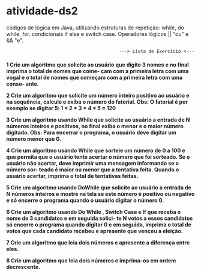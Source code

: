 # atividade-ds2
códigos de lógica em Java, utilizando estruturas de repetição: while, do while, for. condicionais if else e switch case. Operadores lógicos || "ou" e &amp;&amp; "e".

                                              ---> Lista de Exercício <---
                                      
                                      
<h4> 1 Crie um algoritmo que solicite ao usuário que digite 3 nomes e no final imprima o total de nomes que come-
çam com a primeira letra com uma vogal e o total de nomes que começam com a primeira letra com uma conso-
ante.

2 Crie um algoritmo que solicite um número inteiro positivo ao usuário e na sequência, calcule e exiba o número
do fatorial.
Obs: O fatorial é por exemplo se digitar 5:
1 * 2 * 3 * 4 * 5 = 120

3 Crie um algoritmo usando While que solicite ao usuário a entrada de N números inteiros e positivos, no final
exiba o menor e o maior número digitado.
Obs: Para encerrar o programa, o usuário deve digitar um número menor que 0.

4 Crie um algoritmo usando While que sorteie um número de 0 a 100 e que permita que o usuário tente acertar o
número que foi sorteado. Se o usuário não acertar, deve imprimir uma mensagem informando se o número sor-
teado é maior ou menor que a tentativa feita. Quando o usuário acertar, imprima o total de tentativas feitas.

5 Crie um algoritmo usando DoWhile que solicite ao usuário a entrada de N números inteiros e mostre na tela se
este número é positivo ou negativo e só encerre o programa quando o usuário digitar o número 0.

6 Crie um algoritmo usando Do While , Switch Case e If que receba o nome de 3 candidatos e em seguida solici-
te N votos a esses candidatos só encerre o programa quando digitar 0 e em seguida, imprima o total de votos
que cada candidato recebeu e apresente que venceu a eleição.

7 Crie um algoritmo que leia dois números e apresente a diferença entre eles.

8 Crie um algoritmo que leia dois números e imprima-os em ordem decrescente. </h4>
